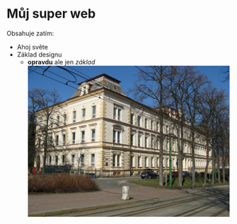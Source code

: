 # Můj super web
Obsahuje zatím:
* Ahoj světe
* Základ designu
    * **opravdu** ale jen *základ*
![pslib](./SPSSE_Liberec_1.jpg)
